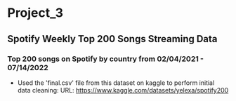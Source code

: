 # Project_3

## Spotify Weekly Top 200 Songs Streaming Data
### Top 200 songs on Spotify by country from 02/04/2021 - 07/14/2022

* Used the 'final.csv' file from this dataset on kaggle to perform initial data cleaning:
URL: https://www.kaggle.com/datasets/yelexa/spotify200


